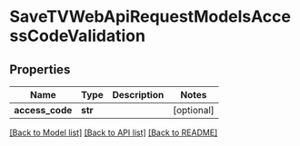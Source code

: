 # SaveTVWebApiRequestModelsAccessCodeValidation

## Properties
Name | Type | Description | Notes
------------ | ------------- | ------------- | -------------
**access_code** | **str** |  | [optional] 

[[Back to Model list]](../README.md#documentation-for-models) [[Back to API list]](../README.md#documentation-for-api-endpoints) [[Back to README]](../README.md)



